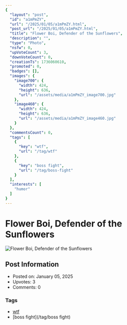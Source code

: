 ```yaml
---
{
  "layout": "post",
  "id": "a1mPmZY",
  "url": "/2025/01/05/a1mPmZY.html",
  "post_url": "/2025/01/05/a1mPmZY.html",
  "title": "Flower Boi, Defender of the Sunflowers",
  "description": "",
  "type": "Photo",
  "nsfw": 0,
  "upVoteCount": 3,
  "downVoteCount": 0,
  "creationTs": 1736060610,
  "promoted": 0,
  "badges": [],
  "images": {
    "image700": {
      "width": 424,
      "height": 636,
      "url": "/assets/media/a1mPmZY_image700.jpg"
    },
    "image460": {
      "width": 424,
      "height": 636,
      "url": "/assets/media/a1mPmZY_image460.jpg"
    }
  },
  "commentsCount": 0,
  "tags": [
    {
      "key": "wtf",
      "url": "/tag/wtf"
    },
    {
      "key": "boss fight",
      "url": "/tag/boss-fight"
    }
  ],
  "interests": [
    "humor"
  ]
}
---
```


# Flower Boi, Defender of the Sunflowers

![Flower Boi, Defender of the Sunflowers](/assets/media/a1mPmZY_image700.jpg)

## Post Information

- Posted on: January 05, 2025
- Upvotes: 3
- Comments: 0

### Tags

- [wtf](/tag/wtf)
- [boss fight](/tag/boss fight)
